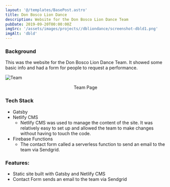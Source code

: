 ```yaml
---
layout: '@/templates/BasePost.astro'
title: Don Bosco Lion Dance
description: Website for the Don Bosco Lion Dance Team
pubDate: 2019-09-20T00:00:00Z
imgSrc: '/assets/images/projects//dbliondance/screenshot-dbld1.png'
imgAlt: 'dbld'
---
```


### Background

This was the website for the Don Bosco Lion Dance Team. It showed some basic info and had a form for people to request a performance. 

![Team](/assets/images/projects/dbliondance/screenshot-dbld2.png 'Team page')
<figcaption align="center">Team Page</figcaption>

### Tech Stack

- Gatsby
- Netlify CMS
  - Netlify CMS was used to manage the content of the site. It was relatively easy to set up and allowed the team to make changes without having to touch the code.
- Firebase Functions
  - The contact form called a serverless function to send an email to the team via Sendgrid.

### Features:

- Static site built with Gatsby and Netlify CMS
- Contact Form sends an email to the team via Sendgrid

